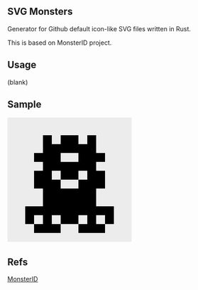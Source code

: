## SVG Monsters

Generator for Github default icon-like SVG files written in Rust.

This is based on MonsterID project.

## Usage

(blank)

## Sample

![monster.svg](https://github.com/furuhama/svg_monsters/blob/master/svg/monster_pattern.svg)

## Refs

[MonsterID](https://www.splitbrain.org/projects/monsterid)
